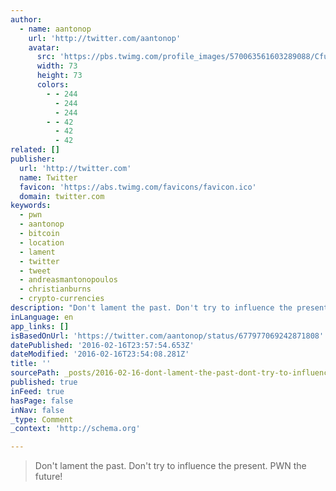 ```yaml
---
author:
  - name: aantonop
    url: 'http://twitter.com/aantonop'
    avatar:
      src: 'https://pbs.twimg.com/profile_images/570063561603289088/CfuQCX0Y_bigger.png'
      width: 73
      height: 73
      colors:
        - - 244
          - 244
          - 244
        - - 42
          - 42
          - 42
related: []
publisher:
  url: 'http://twitter.com'
  name: Twitter
  favicon: 'https://abs.twimg.com/favicons/favicon.ico'
  domain: twitter.com
keywords:
  - pwn
  - aantonop
  - bitcoin
  - location
  - lament
  - twitter
  - tweet
  - andreasmantonopoulos
  - christianburns
  - crypto-currencies
description: "Don't lament the past. Don't try to influence the present. PWN the future!"
inLanguage: en
app_links: []
isBasedOnUrl: 'https://twitter.com/aantonop/status/677977069242871808'
datePublished: '2016-02-16T23:57:54.653Z'
dateModified: '2016-02-16T23:54:08.281Z'
title: ''
sourcePath: _posts/2016-02-16-dont-lament-the-past-dont-try-to-influence-the-present-p.md
published: true
inFeed: true
hasPage: false
inNav: false
_type: Comment
_context: 'http://schema.org'

---
```

> Don't lament the past&period; Don't try to influence the present&period; PWN the future&excl;